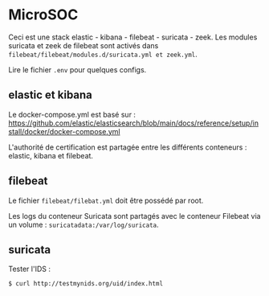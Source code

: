 # MicroSOC

Ceci est une stack elastic - kibana - filebeat - suricata - zeek.
Les modules suricata et zeek de filebeat sont activés dans `filebeat/filebeat/modules.d/suricata.yml et zeek.yml`.

Lire le fichier `.env` pour quelques configs.

## elastic et kibana

Le docker-compose.yml est basé sur :
https://github.com/elastic/elasticsearch/blob/main/docs/reference/setup/install/docker/docker-compose.yml

L'authorité de certification est partagée entre les différents conteneurs : elastic, kibana et filebeat.

## filebeat

Le fichier `filebeat/filebat.yml` doit être possédé par root.

Les logs du conteneur Suricata sont partagés avec le conteneur Filebeat via un volume :
`suricatadata:/var/log/suricata`.

## suricata

Tester l'IDS : 
```
$ curl http://testmynids.org/uid/index.html
```
